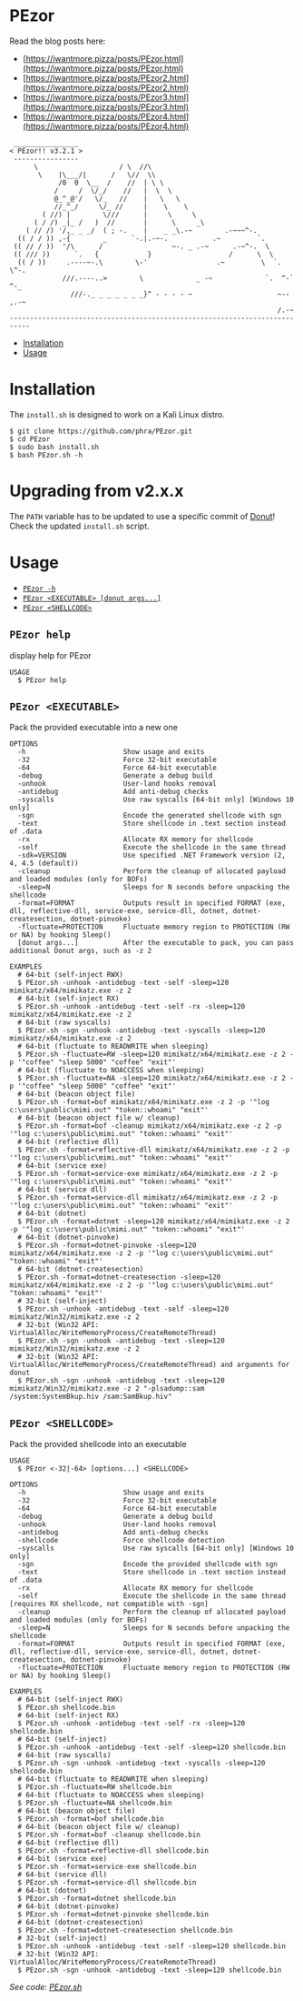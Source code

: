 PEzor
=====

Read the blog posts here:

- [https://iwantmore.pizza/posts/PEzor.html](https://iwantmore.pizza/posts/PEzor.html)
- [https://iwantmore.pizza/posts/PEzor2.html](https://iwantmore.pizza/posts/PEzor2.html)
- [https://iwantmore.pizza/posts/PEzor3.html](https://iwantmore.pizza/posts/PEzor3.html)
- [https://iwantmore.pizza/posts/PEzor4.html](https://iwantmore.pizza/posts/PEzor4.html)

```raw
 ________________
< PEzor!! v3.2.1 >
 ----------------
      \                    / \  //\
       \    |\___/|      /   \//  \\
            /0  0  \__  /    //  | \ \
           /     /  \/_/    //   |  \  \
           @_^_@'/   \/_   //    |   \   \
           //_^_/     \/_ //     |    \    \
        ( //) |        \///      |     \     \
      ( / /) _|_ /   )  //       |      \     _\
    ( // /) '/,_ _ _/  ( ; -.    |    _ _\.-~        .-~~~^-.
  (( / / )) ,-{        _      `-.|.-~-.           .~         `.
 (( // / ))  '/\      /                 ~-. _ .-~      .-~^-.  \
 (( /// ))      `.   {            }                   /      \  \
  (( / ))     .----~-.\        \-'                 .~         \  `. \^-.
             ///.----..>        \             _ -~             `.  ^-`  ^-_
               ///-._ _ _ _ _ _ _}^ - - - - ~                     ~-- ,.-~
                                                                  /.-~
---------------------------------------------------------------------------
```

<!-- toc -->
* [Installation](#installation)
* [Usage](#usage)
<!-- tocstop -->

<!-- install -->
# Installation
The `install.sh` is designed to work on a Kali Linux distro.
```sh-session
$ git clone https://github.com/phra/PEzor.git
$ cd PEzor
$ sudo bash install.sh
$ bash PEzor.sh -h
```

# Upgrading from v2.x.x

The `PATH` variable has to be updated to use a specific commit of [Donut](https://github.com/TheWover/donut)! Check the updated `install.sh` script.

<!-- installstop -->

<!-- usage -->
# Usage
* [`PEzor -h`](#PEzor-help)
* [`PEzor <EXECUTABLE> [donut args...]`](#PEzor-executable)
* [`PEzor <SHELLCODE>`](#PEzor-shellcode)
<!-- usagestop -->

<!-- pezor-help -->
## `PEzor help`

display help for PEzor

```
USAGE
  $ PEzor help
```
<!-- pezor-helpstop -->

<!-- pezor-executable -->
## `PEzor <EXECUTABLE>`

Pack the provided executable into a new one

```
OPTIONS
  -h                        Show usage and exits
  -32                       Force 32-bit executable
  -64                       Force 64-bit executable
  -debug                    Generate a debug build
  -unhook                   User-land hooks removal
  -antidebug                Add anti-debug checks
  -syscalls                 Use raw syscalls [64-bit only] [Windows 10 only]
  -sgn                      Encode the generated shellcode with sgn
  -text                     Store shellcode in .text section instead of .data
  -rx                       Allocate RX memory for shellcode
  -self                     Execute the shellcode in the same thread
  -sdk=VERSION              Use specified .NET Framework version (2, 4, 4.5 (default))
  -cleanup                  Perform the cleanup of allocated payload and loaded modules (only for BOFs)
  -sleep=N                  Sleeps for N seconds before unpacking the shellcode
  -format=FORMAT            Outputs result in specified FORMAT (exe, dll, reflective-dll, service-exe, service-dll, dotnet, dotnet-createsection, dotnet-pinvoke)
  -fluctuate=PROTECTION     Fluctuate memory region to PROTECTION (RW or NA) by hooking Sleep()
  [donut args...]           After the executable to pack, you can pass additional Donut args, such as -z 2

EXAMPLES
  # 64-bit (self-inject RWX)
  $ PEzor.sh -unhook -antidebug -text -self -sleep=120 mimikatz/x64/mimikatz.exe -z 2
  # 64-bit (self-inject RX)
  $ PEzor.sh -unhook -antidebug -text -self -rx -sleep=120 mimikatz/x64/mimikatz.exe -z 2
  # 64-bit (raw syscalls)
  $ PEzor.sh -sgn -unhook -antidebug -text -syscalls -sleep=120 mimikatz/x64/mimikatz.exe -z 2
  # 64-bit (fluctuate to READWRITE when sleeping)
  $ PEzor.sh -fluctuate=RW -sleep=120 mimikatz/x64/mimikatz.exe -z 2 -p '"coffee" "sleep 5000" "coffee" "exit"'
  # 64-bit (fluctuate to NOACCESS when sleeping)
  $ PEzor.sh -fluctuate=NA -sleep=120 mimikatz/x64/mimikatz.exe -z 2 -p '"coffee" "sleep 5000" "coffee" "exit"'
  # 64-bit (beacon object file)
  $ PEzor.sh -format=bof mimikatz/x64/mimikatz.exe -z 2 -p '"log c:\users\public\mimi.out" "token::whoami" "exit"'
  # 64-bit (beacon object file w/ cleanup)
  $ PEzor.sh -format=bof -cleanup mimikatz/x64/mimikatz.exe -z 2 -p '"log c:\users\public\mimi.out" "token::whoami" "exit"'
  # 64-bit (reflective dll)
  $ PEzor.sh -format=reflective-dll mimikatz/x64/mimikatz.exe -z 2 -p '"log c:\users\public\mimi.out" "token::whoami" "exit"'
  # 64-bit (service exe)
  $ PEzor.sh -format=service-exe mimikatz/x64/mimikatz.exe -z 2 -p '"log c:\users\public\mimi.out" "token::whoami" "exit"'
  # 64-bit (service dll)
  $ PEzor.sh -format=service-dll mimikatz/x64/mimikatz.exe -z 2 -p '"log c:\users\public\mimi.out" "token::whoami" "exit"'
  # 64-bit (dotnet)
  $ PEzor.sh -format=dotnet -sleep=120 mimikatz/x64/mimikatz.exe -z 2 -p '"log c:\users\public\mimi.out" "token::whoami" "exit"'
  # 64-bit (dotnet-pinvoke)
  $ PEzor.sh -format=dotnet-pinvoke -sleep=120 mimikatz/x64/mimikatz.exe -z 2 -p '"log c:\users\public\mimi.out" "token::whoami" "exit"'
  # 64-bit (dotnet-createsection)
  $ PEzor.sh -format=dotnet-createsection -sleep=120 mimikatz/x64/mimikatz.exe -z 2 -p '"log c:\users\public\mimi.out" "token::whoami" "exit"'
  # 32-bit (self-inject)
  $ PEzor.sh -unhook -antidebug -text -self -sleep=120 mimikatz/Win32/mimikatz.exe -z 2
  # 32-bit (Win32 API: VirtualAlloc/WriteMemoryProcess/CreateRemoteThread)
  $ PEzor.sh -sgn -unhook -antidebug -text -sleep=120 mimikatz/Win32/mimikatz.exe -z 2
  # 32-bit (Win32 API: VirtualAlloc/WriteMemoryProcess/CreateRemoteThread) and arguments for donut
  $ PEzor.sh -sgn -unhook -antidebug -text -sleep=120 mimikatz/Win32/mimikatz.exe -z 2 "-plsadump::sam /system:SystemBkup.hiv /sam:SamBkup.hiv"
```
<!-- pezor-executablestop -->

<!-- pezor-shellcode -->
## `PEzor <SHELLCODE>`

Pack the provided shellcode into an executable

```
USAGE
  $ PEzor <-32|-64> [options...] <SHELLCODE>

OPTIONS
  -h                        Show usage and exits
  -32                       Force 32-bit executable
  -64                       Force 64-bit executable
  -debug                    Generate a debug build
  -unhook                   User-land hooks removal
  -antidebug                Add anti-debug checks
  -shellcode                Force shellcode detection
  -syscalls                 Use raw syscalls [64-bit only] [Windows 10 only]
  -sgn                      Encode the provided shellcode with sgn
  -text                     Store shellcode in .text section instead of .data
  -rx                       Allocate RX memory for shellcode
  -self                     Execute the shellcode in the same thread [requires RX shellcode, not compatible with -sgn]
  -cleanup                  Perform the cleanup of allocated payload and loaded modules (only for BOFs)
  -sleep=N                  Sleeps for N seconds before unpacking the shellcode
  -format=FORMAT            Outputs result in specified FORMAT (exe, dll, reflective-dll, service-exe, service-dll, dotnet, dotnet-createsection, dotnet-pinvoke)
  -fluctuate=PROTECTION     Fluctuate memory region to PROTECTION (RW or NA) by hooking Sleep()

EXAMPLES
  # 64-bit (self-inject RWX)
  $ PEzor.sh shellcode.bin
  # 64-bit (self-inject RX)
  $ PEzor.sh -unhook -antidebug -text -self -rx -sleep=120 shellcode.bin
  # 64-bit (self-inject)
  $ PEzor.sh -unhook -antidebug -text -self -sleep=120 shellcode.bin
  # 64-bit (raw syscalls)
  $ PEzor.sh -sgn -unhook -antidebug -text -syscalls -sleep=120 shellcode.bin
  # 64-bit (fluctuate to READWRITE when sleeping)
  $ PEzor.sh -fluctuate=RW shellcode.bin
  # 64-bit (fluctuate to NOACCESS when sleeping)
  $ PEzor.sh -fluctuate=NA shellcode.bin
  # 64-bit (beacon object file)
  $ PEzor.sh -format=bof shellcode.bin
  # 64-bit (beacon object file w/ cleanup)
  $ PEzor.sh -format=bof -cleanup shellcode.bin
  # 64-bit (reflective dll)
  $ PEzor.sh -format=reflective-dll shellcode.bin
  # 64-bit (service exe)
  $ PEzor.sh -format=service-exe shellcode.bin
  # 64-bit (service dll)
  $ PEzor.sh -format=service-dll shellcode.bin
  # 64-bit (dotnet)
  $ PEzor.sh -format=dotnet shellcode.bin
  # 64-bit (dotnet-pinvoke)
  $ PEzor.sh -format=dotnet-pinvoke shellcode.bin
  # 64-bit (dotnet-createsection)
  $ PEzor.sh -format=dotnet-createsection shellcode.bin
  # 32-bit (self-inject)
  $ PEzor.sh -unhook -antidebug -text -self -sleep=120 shellcode.bin
  # 32-bit (Win32 API: VirtualAlloc/WriteMemoryProcess/CreateRemoteThread)
  $ PEzor.sh -sgn -unhook -antidebug -text -sleep=120 shellcode.bin
```

_See code: [PEzor.sh](https://github.com/phra/PEzor/blob/master/PEzor.sh)_
<!-- pezor-shellcodestop -->
